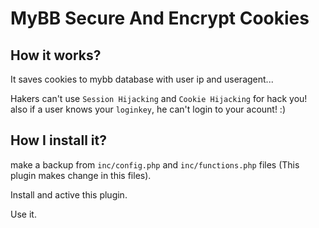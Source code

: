 # MyBB Secure And Encrypt Cookies

## How it works?
It saves cookies to mybb database with user ip and useragent...

Hakers can't use `Session Hijacking` and `Cookie Hijacking` for hack you!
also if a user knows your `loginkey`, he can't login to your acount! :)

## How I install it?

make a backup from `inc/config.php` and `inc/functions.php` files (This plugin makes change in this files).

Install and active this plugin.

Use it.

